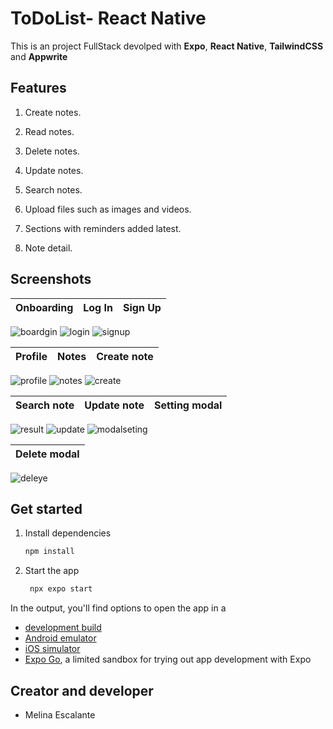 # ToDoList- React Native

This is an project FullStack devolped with **Expo**, **React Native**, **TailwindCSS** and **Appwrite**

## Features

1. Create notes.
2. Read notes.
3. Delete notes.
4. Update notes.
5. Search notes.

6. Upload files such as images and videos.
7. Sections with reminders added latest.
8. Note detail.

## Screenshots   

| Onboarding | Log In| Sign Up|
|------------|--------|---------|

![boardgin](https://github.com/user-attachments/assets/a26fdd3b-82a8-4c72-b70c-6d4ba5433c66) 
![login](https://github.com/user-attachments/assets/4db296e3-c449-4b54-9bf4-8a149f26456d) 
![signup](https://github.com/user-attachments/assets/3ac81657-89ca-4efa-8827-0af45dff3bb4)



| Profile | Notes| Create note|
|------------|--------|---------|

![profile](https://github.com/user-attachments/assets/7438c1f5-5b89-4f9f-8001-32cadac4749b)
![notes](https://github.com/user-attachments/assets/b69cdaf3-f343-4424-a7d4-5794eac6f5a8)
![create](https://github.com/user-attachments/assets/589430da-4b28-4b70-b17c-b83b6a3ccdc3)


| Search note | Update note| Setting modal|
|------------|--------|---------|

![result](https://github.com/user-attachments/assets/978c1f43-08bd-4db6-8f6d-58b947b2eeb8)
![update](https://github.com/user-attachments/assets/30c9d984-9775-42d9-87bf-30961e6ec44d)
![modalseting](https://github.com/user-attachments/assets/ca63ec6b-da00-4923-826a-ddab71931f0d)


| Delete modal| 
|------------|

![deleye](https://github.com/user-attachments/assets/91fb9a10-5af8-4828-8e30-4f45979fd71c)

## Get started

1. Install dependencies

   ```bash
   npm install
   ```

2. Start the app

   ```bash
    npx expo start
   ```

In the output, you'll find options to open the app in a

- [development build](https://docs.expo.dev/develop/development-builds/introduction/)
- [Android emulator](https://docs.expo.dev/workflow/android-studio-emulator/)
- [iOS simulator](https://docs.expo.dev/workflow/ios-simulator/)
- [Expo Go](https://expo.dev/go), a limited sandbox for trying out app development with Expo




## Creator and developer

- Melina Escalante
